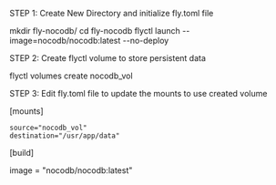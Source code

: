 STEP 1: Create New Directory and initialize fly.toml file

mkdir fly-nocodb/
cd fly-nocodb
flyctl launch --image=nocodb/nocodb:latest --no-deploy

STEP 2: Create flyctl volume to store persistent data

flyctl volumes create nocodb_vol

STEP 3: Edit fly.toml file to update the mounts to use created volume

[mounts]

    source="nocodb_vol"
    destination="/usr/app/data"
    
[build]

  image = "nocodb/nocodb:latest"

    
